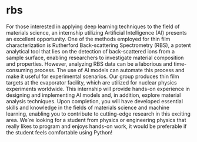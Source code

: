 # rbs

For those interested in applying deep learning techniques to the field of materials science, an internship utilizing Artificial Intelligence (AI) presents an excellent opportunity. One of the methods employed for thin film characterization is Rutherford Back-scattering Spectrometry (RBS), a potent analytical tool that lies on the detection of back-scattered ions from a sample surface, enabling researchers to investigate material composition and properties. However, analyzing RBS data can be a laborious and time-consuming process. The use of AI models can automate this process and make it useful for experimental scenarios. Our group produces thin film targets at the evaporator facility, which are utilized for nuclear physics experiments worldwide. This internship will provide hands-on experience in designing and implementing AI models and, in addition, explore material analysis techniques. Upon completion, you will have developed essential skills and knowledge in the fields of materials science and machine learning, enabling you to contribute to cutting-edge research in this exciting area. We`re looking for a student from physics or engineering physics that really likes to program and enjoys hands-on work, it would be preferable if the student feels comfortable using Python!
